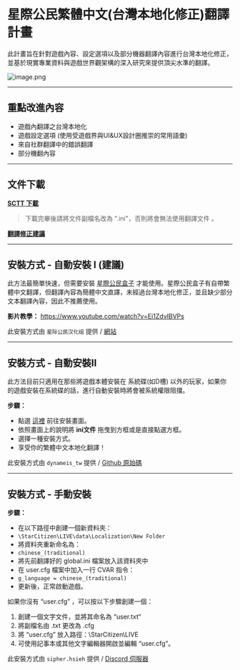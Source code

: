 # 星際公民繁體中文(台灣本地化修正)翻譯計畫
此計畫旨在針對遊戲內容、設定選項以及部分機器翻譯內容進行台灣本地化修正，並基於現實專業資料與遊戲世界觀架構的深入研究來提供頂尖水準的翻譯。

![image.png](https://s2.loli.net/2024/05/10/fQjzaOGX9UstqBN.jpg)

--------------------------------------------------

## **重點改進內容**
- 遊戲內翻譯之台灣本地化
- 遊戲設定選項 (使用受遊戲界與UI&UX設計圈推崇的常用語彙)
- 來自社群翻譯中的錯誤翻譯
- 部分機翻內容

--------------------------------------------------

## **文件下載**
[**SCTT 下載**](https://sctranslator.danidomen.com/download?locale=cn_traditional&hash=4ff20a445456db1ef318f3b1c000b481)
> 下載完畢後請將文件副檔名改為 ".ini"，否則將會無法使用翻譯文件 。

[**翻譯修正建議**](https://forms.gle/ThwfANhAvqo2NbfE8)

--------------------------------------------------

## **安裝方式** - 自動安裝 I (建議)
此方法最簡單快速，但需要安裝 [星際公民盒子](https://ref.gamer.com.tw/redir.php?url=https%3A%2F%2Fjihulab.com%2FStarCitizenCN_Community%2FStarCitizenDoctor%2F-%2Freleases) 才能使用。星際公民盒子有自帶繁體中文翻譯，但翻譯內容為簡體中文直譯，未經過台灣本地化修正，並且缺少部分文本翻譯內容，因此不推薦使用。

**影片教學：**
https://www.youtube.com/watch?v=Ei1ZdvlBVPs

此安裝方式由 `星际公民汉化组` 提供 / [網站](https://ref.gamer.com.tw/redir.php?url=https%3A%2F%2Fwww.starcitizenzw.com%2F)

--------------------------------------------------

## **安裝方式** - 自動安裝II
此方法目前只適用在那些將遊戲本體安裝在 系統碟(如D槽) 以外的玩家，如果你的遊戲安裝在系統碟的話，進行自動安裝時將會被系統權限阻擋。

**步驟：**
- 點選 [這裡](https://hsinyu-chen.github.io/SC-localization-installer/public/) 前往安裝畫面。
- 依照畫面上的說明將 **ini文件** 拖曳到方框或是直接點選方框。
- 選擇一種安裝方式。
- 享受你的繁體中文本地化翻譯！

此安裝方式由 `dynameis_tw` 提供 / [Github 原始碼](https://github.com/hsinyu-chen/SC-localization-installer)

--------------------------------------------------

## **安裝方式** - 手動安裝

**步驟：**
- 在以下路徑中創建一個新資料夾：
 - `\StarCitizen\LIVE\data\Localization\New Folder`
- 將資料夾重新命名為：
 - `chinese_(traditional)`
- 將先前翻譯好的 global.ini 檔案放入該資料夾中
- 在 user.cfg 檔案中加入一行 CVAR 指令：
 - `g_language = chinese_(traditional)`
- 更新後，正常啟動遊戲。

如果你沒有 “user.cfg” ，可以按以下步驟創建一個：
1. 創建一個文字文件，並將其命名為 “user.txt“ 
2. 將副檔名由 .txt 更改為 .cfg
3. 將 “user.cfg” 放入路徑：\StarCitizen\LIVE
4. 可使用記事本或其他文字編輯器開啟並編輯 “user.cfg”。


此安裝方式由 `sipher.hsieh` 提供 / [Discord 伺服器](https://discord.com/channels/843863687844200488/1168098715525976094)
